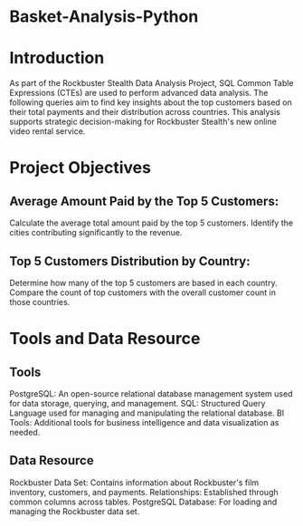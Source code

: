 # Basket-Analysis-Python

# Introduction
As part of the Rockbuster Stealth Data Analysis Project, SQL Common Table Expressions (CTEs) are used to perform advanced data analysis. The following queries aim to find key insights about the top customers based on their total payments and their distribution across countries. This analysis supports strategic decision-making for Rockbuster Stealth's new online video rental service.

# Project Objectives
## Average Amount Paid by the Top 5 Customers:
Calculate the average total amount paid by the top 5 customers.
Identify the cities contributing significantly to the revenue.

## Top 5 Customers Distribution by Country:
Determine how many of the top 5 customers are based in each country.
Compare the count of top customers with the overall customer count in those countries.

# Tools and Data Resource
## Tools
PostgreSQL: An open-source relational database management system used for data storage, querying, and management.
SQL: Structured Query Language used for managing and manipulating the relational database.
BI Tools: Additional tools for business intelligence and data visualization as needed.
## Data Resource
Rockbuster Data Set: Contains information about Rockbuster's film inventory, customers, and payments.
Relationships: Established through common columns across tables.
PostgreSQL Database: For loading and managing the Rockbuster data set.
